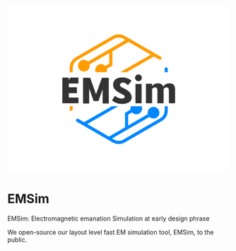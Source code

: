 ![](https://github.com/jinyier/EMSim/blob/main/doc/EMSim_LOGO.png)
# EMSim 
EMSim: Electromagnetic emanation Simulation at early design phrase

We open-source our layout level fast EM simulation tool, EMSim, to the public. 
